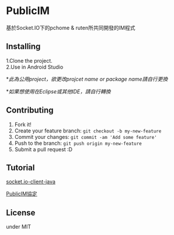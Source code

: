 # PublicIM

基於Socket.IO下的pchome & ruten所共同開發的IM程式


## Installing
  
1.Clone the project.  
2.Use in Android Studio  

**此為公用project，欲更改projcet name or package name請自行更換*

**如果想使用在Eclipse或其他IDE，請自行轉換*


## Contributing
1. Fork it!
2. Create your feature branch: `git checkout -b my-new-feature`
3. Commit your changes: `git commit -am 'Add some feature'`
4. Push to the branch: `git push origin my-new-feature`
5. Submit a pull request :D

## Tutorial

[socket.io-client-java ](https://github.com/socketio/socket.io-client-java)

[PublicIM協定 ](https://docs.google.com/document/d/1tVoE0GIepJbxLD7VhU3ErfY6ojEVWQom3W5d5IEO8mw/)


## License

under MIT